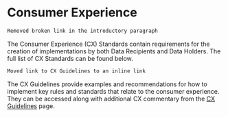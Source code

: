 # Consumer Experience

```diff
Removed broken link in the introductory paragraph
```

The Consumer Experience (CX) Standards contain requirements for the creation of implementations by both Data Recipients and Data Holders. The full list of CX Standards can be found below.

```diff
Moved link to CX Guidelines to an inline link
```
The CX Guidelines provide examples and recommendations for how to implement key rules and standards that relate to the consumer experience. They can be accessed along with additional CX commentary from the [CX Guidelines](https://consumerdatastandards.gov.au/guidelines-and-conventions/consumer-experience-guidelines/) page.
